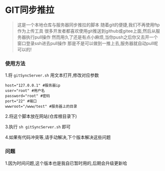 # GIT同步推拉


> 这是一个本地仓库与服务器同步推拉的脚本
> 随着git的便捷,我们不再使用ftp作为上传工具
> 很多开发者都喜欢使用git推送到github或gitee上面,然后从服务器执行pull操作
> 然而用久了还是有点小麻烦,当你push之后你又去开一个窗口登录ssh进去pull操作
> 那是不是可以做到一推上去,服务器就自动pull呢 可以的!



### 使用方法

1.将 `gitSyncServer.sh` 用文本打开,修改对应参数

```
host="127.0.0.1" #服务器ip
user="root" #用户名
password="root" #密码
port="22" #端口
wwwroot="/www/test" #服务器上的目录

```

2.将这个脚本放在网站(仓库根目录下)

3.执行 `sh gitSyncServer.sh` 即可

4.如果有代码冲突等,请手动解决,下个版本解决这些问题


### 问题

1.因为时间问题,这个版本也是我自已暂时用的,后期会升级更新哈
